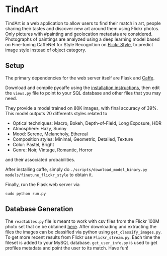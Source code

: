 # TindArt
TindArt is a web application to allow users to find their match in art, people sharing their tastes and discover new art around them using Flickr photos. Only pictures with #painting and geolocation metadata are considered.
Photographs of paintings are analyzed using a deep learning model based on Fine-tuning CaffeNet for Style Recognition on [Flickr Style](http://sergeykarayev.com/files/1311.3715v3.pdf), to predict image style instead of object category.

## Setup

The primary dependencies for the web server itself are Flask and [Caffe](http://caffe.berkeleyvision.org/). 

Download and compile pycaffe using the [installation instructions](http://caffe.berkeleyvision.org/installation.html), then edit the `views.py` file to point to your SQL database and other files that you may need.

They provide a model trained on 80K images, with final accuracy of 39%. This model outputs 20 differents styles related to
* Optical techniques: Macro, Bokeh, Depth-of-Field, Long Exposure, HDR
* Atmosphere: Hazy, Sunny
* Mood: Serene, Melancholy, Ethereal
* Composition styles: Minimal, Geometric, Detailed, Texture
* Color: Pastel, Bright
* Genre: Noir, Vintage, Romantic, Horror

and their associated probabilities.

After installing caffe, simply do `./scripts/download_model_binary.py models/finetune_flickr_style` to obtain it.

Finally, run the Flask web server via

`sudo python run.py`

## Database Generation

The `readtables.py` file is meant to work with csv files from the Flickr 100M photo set that ce be obtained [here](http://yahoolabs.tumblr.com/post/89783581601/one-hundred-million-creative-commons-flickr-images). After downloading and extracting the files the images can be classified via python using `get_classify_images.py`. To get more recent results from Flickr use `Flickr_stream.py`. Each time the fileset is added to your MySQL database.
`get_user_info.py` is used to get profiles metadata and point the user to its match.
Have fun!
